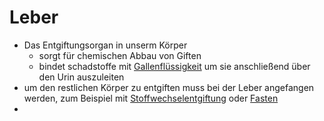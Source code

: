 # Leber
- Das Entgiftungsorgan in unserm Körper
	- sorgt für chemischen Abbau von Giften
	- bindet schadstoffe mit [Gallenflüssigkeit](Gallenblase.md#Gallenflüssigkeit) um sie anschließend über den Urin auszuleiten
- um den restlichen Körper zu entgiften muss bei der Leber angefangen werden, zum Beispiel mit [Stoffwechselentgiftung](../../Glossar/Stoffwechselentgiftung.md) oder [Fasten](../../Glossar/Fasten.md)
- 